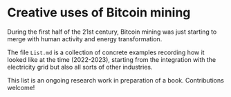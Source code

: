 # Creative uses of Bitcoin mining

During the first half of the 21st century, Bitcoin mining was just starting to merge with human activity and energy transformation.

The file `List.md` is a collection of concrete examples recording how it looked like at the time (2022-2023), starting from the integration with the electricity grid but also all sorts of other industries.    


This list is an ongoing research work in preparation of a book. Contributions welcome!
